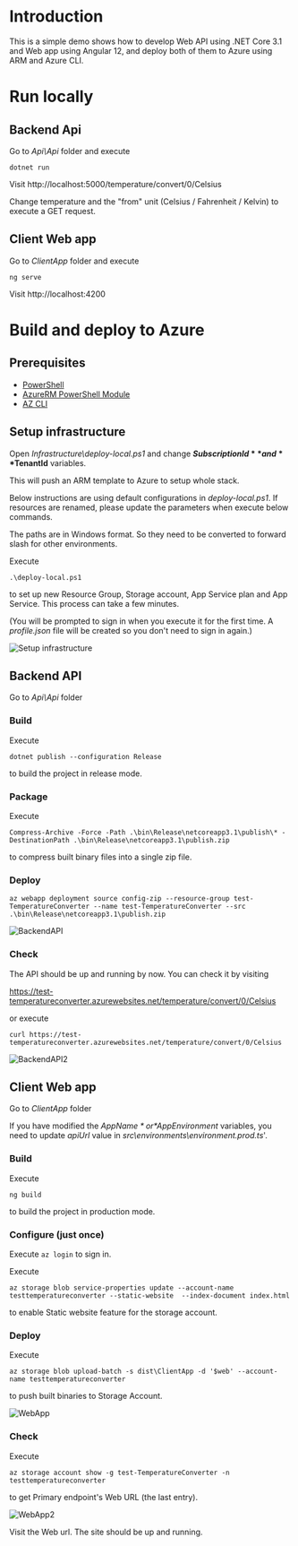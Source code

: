 # Introduction

This is a simple demo shows how to develop Web API using .NET Core 3.1 and Web app using Angular 12,
and deploy both of them to Azure using ARM and Azure CLI.

# Run locally

## Backend Api

Go to *Api\Api* folder and execute

`dotnet run`

Visit http://localhost:5000/temperature/convert/0/Celsius

Change temperature and the "from" unit (Celsius / Fahrenheit / Kelvin) to execute a GET request.

## Client Web app

Go to *ClientApp* folder and execute

`ng serve`

Visit http://localhost:4200


# Build and deploy to Azure

## Prerequisites

- [PowerShell](https://docs.microsoft.com/en-us/powershell/)
- [AzureRM PowerShell Module](https://www.powershellgallery.com/packages/AzureRM)
- [AZ CLI](https://docs.microsoft.com/en-us/cli/azure/)

## Setup infrastructure

Open *Infrastructure\deploy-local.ps1* and change **$SubscriptionId** and **$TenantId** variables.

This will push an ARM template to Azure to setup whole stack.

Below instructions are using default configurations in *deploy-local.ps1*. If resources are renamed, please update the parameters when execute below commands.

The paths are in Windows format. So they need to be converted to forward slash for other environments.

Execute

`.\deploy-local.ps1`

to set up new Resource Group, Storage account, App Service plan and App Service. This process can take a few minutes.

(You will be prompted to sign in when you execute it for the first time. A *profile.json* file will be created so you don't need to sign in again.)

![Setup infrastructure](ReadmePictures/SetupInfrastructure.png?raw=true)

## Backend API

Go to *Api\Api* folder

### Build

Execute

`dotnet publish --configuration Release`

to build the project in release mode.

### Package

Execute

`Compress-Archive -Force -Path .\bin\Release\netcoreapp3.1\publish\* -DestinationPath .\bin\Release\netcoreapp3.1\publish.zip`

to compress built binary files into a single zip file.

### Deploy

`az webapp deployment source config-zip --resource-group test-TemperatureConverter --name test-TemperatureConverter --src .\bin\Release\netcoreapp3.1\publish.zip`

![BackendAPI](ReadmePictures/BackendAPI.png?raw=true)

### Check

The API should be up and running by now. You can check it by visiting

https://test-temperatureconverter.azurewebsites.net/temperature/convert/0/Celsius

or execute

`curl https://test-temperatureconverter.azurewebsites.net/temperature/convert/0/Celsius`

![BackendAPI2](ReadmePictures/BackendAPI2.png?raw=true)

## Client Web app

Go to *ClientApp* folder

If you have modified the *$AppName* or *$AppEnvironment* variables, you need to update *apiUrl* value in *src\environments\environment.prod.ts*'.

### Build

Execute

`ng build`

to build the project in production mode.

### Configure (just once)

Execute `az login` to sign in.

Execute

`az storage blob service-properties update --account-name testtemperatureconverter --static-website  --index-document index.html`

to enable Static website feature for the storage account.

### Deploy

Execute

`az storage blob upload-batch -s dist\ClientApp -d '$web' --account-name testtemperatureconverter`

to push built binaries to Storage Account.

![WebApp](ReadmePictures/WebApp.png?raw=true)

### Check

Execute

`az storage account show -g test-TemperatureConverter -n testtemperatureconverter`

to get Primary endpoint's Web URL (the last entry).

![WebApp2](ReadmePictures/WebApp2.png?raw=true)

Visit the Web url. The site should be up and running. 